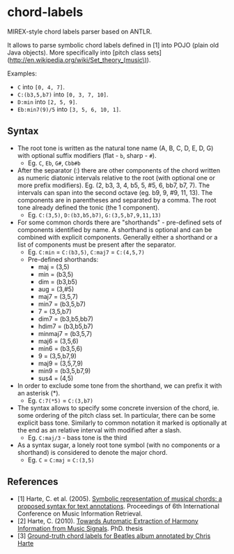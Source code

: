 chord-labels
============

MIREX-style chord labels parser based on ANTLR.

It allows to parse symbolic chord labels defined in [1] into POJO (plain old Java objects). More specifically into [pitch class sets](http://en.wikipedia.org/wiki/Set_theory_(music\)‎).

Examples:

- `C` into `[0, 4, 7]`.
- `C:(b3,5,b7)` into `[0, 3, 7, 10]`.
- `D:min` into `[2, 5, 9]`.
- `Eb:min7(9)/5` into `[3, 5, 6, 10, 1]`.

## Syntax

- The root tone is written as the natural tone name (A, B, C, D, E, D, G) with optional suffix modifiers (flat - `b`, sharp - `#`).
	- Eg. `C`, `Eb`, `G#`, `Cbb#b`
- After the separator (:) there are other components of the chord written as numeric diatonic intervals relative to the root (with optional one or more prefix modifiers). Eg. (2, b3, 3, 4, b5, 5, #5, 6, bb7, b7, 7). The intervals can span into the second octave (eg. b9, 9, #9, 11, 13). The components are in parentheses and separated by a comma. The root tone already defined the tonic (the 1 component).
	- Eg. `C:(3,5)`, `D:(b3,b5,b7)`, `G:(3,5,b7,9,11,13)`
- For some common chords there are "shorthands" - pre-defined sets of components identified by name. A shorthand is optional and can be combined with explicit components. Generally either a shorthand or a list of components must be present after the separator.
	- Eg. `C:min` = `C:(b3,5)`, `C:maj7` = `C:(4,5,7)`
	- Pre-defined shorthands:
		- maj = (3,5)
		- min = (b3,5)
		- dim = (b3,b5)
		- aug = (3,#5)
		- maj7 = (3,5,7)
		- min7 = (b3,5,b7)
		- 7 = (3,5,b7)
		- dim7 = (b3,b5,bb7)
		- hdim7 = (b3,b5,b7)
		- minmaj7 = (b3,5,7)
		- maj6 = (3,5,6)
		- min6 = (b3,5,6)
		- 9 = (3,5,b7,9)
		- maj9 = (3,5,7,9)
		- min9 = (b3,5,b7,9)
		- sus4 = (4,5)
- In order to exclude some tone from the shorthand, we can prefix it with an asterisk (*).
	- Eg. `C:7(*5)` = `C:(3,b7)`
- The syntax allows to specify some concrete inversion of the chord, ie. some ordering of the pitch class set. In particular, there can be some explicit bass tone. Similarly to common notation it marked is optionally at the end as an relative interval with modified after a slash.
	- Eg. `C:maj/3` - bass tone is the third
- As a syntax sugar, a lonely root tone symbol (with no components or a shorthand) is considered to denote the major chord.
	- Eg. `C` = `C:maj` = `C:(3,5)`

## References

- [1] Harte, C. et al. (2005). [Symbolic representation of musical chords:
a proposed syntax for text annotations](http://ismir2005.ismir.net/proceedings/1080.pdf). Proceedings of 6th International
Conference on Music Information Retrieval.
- [2] Harte, C. (2010). [Towards Automatic Extraction of Harmony Information from Music Signals](https://code.soundsoftware.ac.uk/attachments/download/330/chris_harte_phd_thesis.pdf). PhD. thesis
- [3] [Ground-truth chord labels for Beatles album annotated by Chris Harte](http://www.ee.columbia.edu/~dpwe/e4896/practicals.html#prac10)